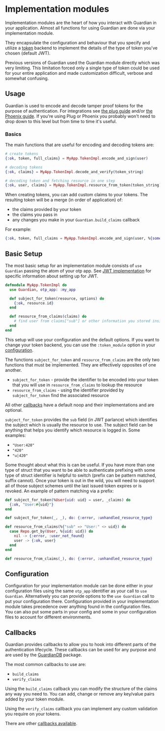 # Implementation modules

Implementation modules are the heart of how you interact with Guardian in your application.
Almost all functions for using Guardian are done via your implementation module.

They encapsulate the configuration and behaviour that you specify and utilize a [token](../tokens/start-tokens.md) backend to implement the details of the type of token you've chosen (default JWT).

Previous versions of Guardian used the Guardian module directly which was very limiting.
This limitation forced only a single type of token could be used for your entire application and made customization difficult, verbose and somewhat confusing.

## Usage

Guardian is used to encode and decode tamper proof tokens for the purpose of authentication. For integrations see [the plug guide](plug-start.html) and/or [the Phoenix guide](phoenix-start.html). If you're using Plug or Phoenix you probably won't need to drop down to this level but from time to time it's useful.

### Basics

The main functions that are useful for encoding and decoding tokens are:

```elixir
# create tokens
{:ok, token, full_claims} = MyApp.TokenImpl.encode_and_sign(user)

# decoding tokens
{:ok, claims} = MyApp.TokenImpl.decode_and_verify(token_string)

# decoding token and fetching resource in one step
{:ok, user, claims} = MyApp.TokenImpl.resource_from_token(token_string)
```

When creating tokens, you can add custom claims to your tokens. The resulting token will be a merge (in order of application) of:

* the claims provided by your token
* the claims you pass in
* any changes you make in your `Guardian.build_claims` callback

For example:

```elixir
{:ok, token, full_claims = MyApp.TokenImpl.encode_and_sign(user, %{some: "data to store"})
```

## Basic Setup

The most basic setup for an implementation module consists of `use Guardian` passing the atom of your otp app. See [JWT implementation](tokens-jwt-setup.html) for specific information about setting up for JWT.

```elixir
defmodule MyApp.TokenImpl do
  use Guardian, otp_app: :my_app

  def subject_for_token(resource, options) do
    {:ok, resource.id}
  end

  def resource_from_claims(claims) do
    # find user from claims["sub"] or other information you stored inside claims
  end
end
```

This setup will use your configuration and the default options.
If you want to change your token backend, you can use the `:token_module` option in your [configuration](introduction-implementation.html#configuration).

The functions `subject_for_token` and `resource_from_claims` are the only two functions that must be implemented. They are effectively opposites of one another.

* `subject_for_token` - provide the identifier to be encoded into your token that you will use in `resource_from_claims` to lookup the resource
* `resource_from_claims` - using the identifier provided by `subject_for_token` find the associated resource

All other [callbacks](introduction-implementation#callbacks) have a default noop and their implementations and are optional.

`subject_for_token` provides the `sub` field (in JWT parlance) which identifies the subject which is usually the resource to use. The subject field can be anything that helps you identify which resource is logged in. Some examples:

* `"User:420"`
* `"420"`
* `"u|420"`

Some thought about what this is can be useful. If you have more than one type of struct that you want to be able to authenticate prefixing with some type of struct identifier is helpful to switch (prefix can be pattern matched, suffix cannot). Once your token is out in the wild, you will need to support all of those subject schemes until the last issued token expires or is revoked. An example of pattern matching via a prefix:

```elixir
def subject_for_token(%User{uid: uid} = user, _claims) do
  {:ok, "User:#{uid}"}
end

def subject_for_token(_, _), do: {:error, :unhandled_resource_type}

def resource_from_claims(%{"sub" => "User:" <> uid}) do
  case Repo.get_by(User, %{uid: uid}) do
    nil -> {:error, :user_not_found}
    user -> {:ok, user}
  end
end

def resource_from_claims(_), do: {:error, :unhandled_resource_type}
```

## Configuration

Configuration for your implementation module can be done either in your configuration files using the same `otp_app` identifier as your call to `use Guardian`. Alternatively you can provide options to the `use Guardian` call to put your configuration there. Configuration provided in your implementation module takes precedence over anything found in the configuration files. You can also put some parts in your config and some in your configuration files to account for different environments.

## Callbacks

Guardian provides callbacks to allow you to hook into different parts of the authentication lifecycle. These callbacks can be used for any purpose and are used by the [GuardianDB](https://github.com/ueberauth/guardian_db) package.

The most common callbacks to use are:

* `build_claims`
* `verify_claims`

Using the `build_claims` callback you can modify the structure of the claims any way you need to. You can add, change or remove any key/value pairs added by your token module.

Using the `verify_claims` callback you can implement any custom validation you require on your tokens.

There are other [callbacks available](Guardian.html#callbacks).

